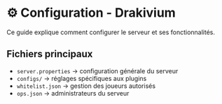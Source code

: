 # ⚙️ Configuration - Drakivium

Ce guide explique comment configurer le serveur et ses fonctionnalités.

## Fichiers principaux
- `server.properties` → configuration générale du serveur
- `configs/` → réglages spécifiques aux plugins
- `whitelist.json` → gestion des joueurs autorisés
- `ops.json` → administrateurs du serveur
